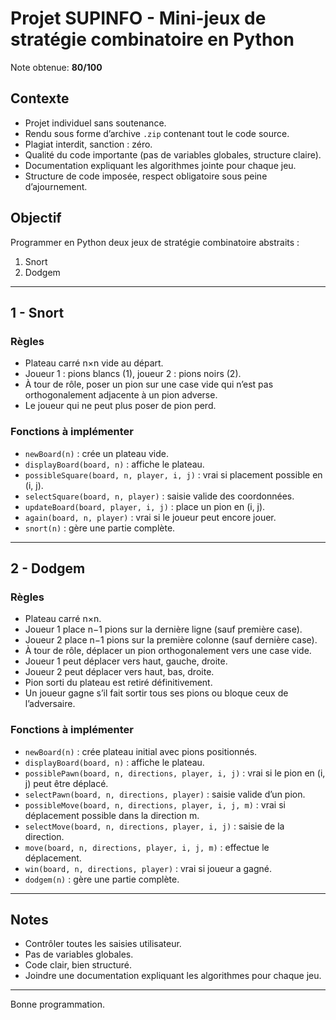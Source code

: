 # Projet SUPINFO - Mini-jeux de stratégie combinatoire en Python

Note obtenue: **80/100**

## Contexte

- Projet individuel sans soutenance.
- Rendu sous forme d’archive `.zip` contenant tout le code source.
- Plagiat interdit, sanction : zéro.
- Qualité du code importante (pas de variables globales, structure claire).
- Documentation expliquant les algorithmes jointe pour chaque jeu.
- Structure de code imposée, respect obligatoire sous peine d’ajournement.

## Objectif

Programmer en Python deux jeux de stratégie combinatoire abstraits :

1. Snort  
2. Dodgem

---

## 1 - Snort

### Règles

- Plateau carré n×n vide au départ.
- Joueur 1 : pions blancs (1), joueur 2 : pions noirs (2).
- À tour de rôle, poser un pion sur une case vide qui n’est pas orthogonalement adjacente à un pion adverse.
- Le joueur qui ne peut plus poser de pion perd.

### Fonctions à implémenter

- `newBoard(n)` : crée un plateau vide.
- `displayBoard(board, n)` : affiche le plateau.
- `possibleSquare(board, n, player, i, j)` : vrai si placement possible en (i, j).
- `selectSquare(board, n, player)` : saisie valide des coordonnées.
- `updateBoard(board, player, i, j)` : place un pion en (i, j).
- `again(board, n, player)` : vrai si le joueur peut encore jouer.
- `snort(n)` : gère une partie complète.

---

## 2 - Dodgem

### Règles

- Plateau carré n×n.
- Joueur 1 place n−1 pions sur la dernière ligne (sauf première case).
- Joueur 2 place n−1 pions sur la première colonne (sauf dernière case).
- À tour de rôle, déplacer un pion orthogonalement vers une case vide.
- Joueur 1 peut déplacer vers haut, gauche, droite.
- Joueur 2 peut déplacer vers haut, bas, droite.
- Pion sorti du plateau est retiré définitivement.
- Un joueur gagne s’il fait sortir tous ses pions ou bloque ceux de l’adversaire.

### Fonctions à implémenter

- `newBoard(n)` : crée plateau initial avec pions positionnés.
- `displayBoard(board, n)` : affiche le plateau.
- `possiblePawn(board, n, directions, player, i, j)` : vrai si le pion en (i, j) peut être déplacé.
- `selectPawn(board, n, directions, player)` : saisie valide d’un pion.
- `possibleMove(board, n, directions, player, i, j, m)` : vrai si déplacement possible dans la direction m.
- `selectMove(board, n, directions, player, i, j)` : saisie de la direction.
- `move(board, n, directions, player, i, j, m)` : effectue le déplacement.
- `win(board, n, directions, player)` : vrai si joueur a gagné.
- `dodgem(n)` : gère une partie complète.

---

## Notes

- Contrôler toutes les saisies utilisateur.
- Pas de variables globales.
- Code clair, bien structuré.
- Joindre une documentation expliquant les algorithmes pour chaque jeu.

---

Bonne programmation.
